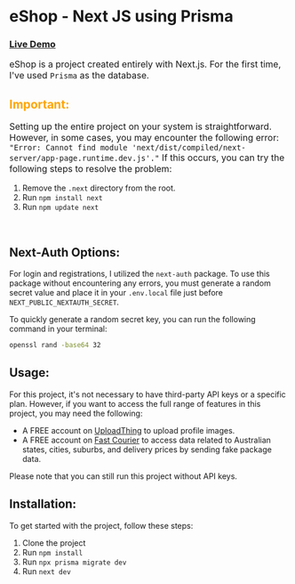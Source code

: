 <h1>eShop - Next JS using Prisma</h1>
<h3><a href="https://live-e-shop-next-js.vercel.app/" target="_blank">Live Demo</a></h3>
<p style="font-size: 16px;">
eShop is a project created entirely with Next.js. For the first time, I've used <code>Prisma</code> as the database.
</p>

<h2>
<span style="color: orange;">Important:</span>
</h2>
<p style="font-size: 16px;">
Setting up the entire project on your system is straightforward. However, in some cases, you may encounter the following error: <code>"Error: Cannot find module 'next/dist/compiled/next-server/app-page.runtime.dev.js'."</code> If this occurs, you can try the following steps to resolve the problem:
</p>
<ol>
<li>Remove the <code>.next</code> directory from the root.</li>
<li>Run <code>npm install next</code></li>
<li>Run <code>npm update next</code></li>
</ol><br/>
<h2>
Next-Auth Options:
</h2>
<p>
For login and registrations, I utilized the <code>next-auth</code> package. To use this package without encountering any errors, you must generate a random secret value and place it in your <code>.env.local</code> file just before <code>NEXT_PUBLIC_NEXTAUTH_SECRET</code>.

To quickly generate a random secret key, you can run the following command in your terminal:
```bash
openssl rand -base64 32
```
</p>
<h2>Usage:</h2>
For this project, it's not necessary to have third-party API keys or a specific plan. However, if you want to access the full range of features in this project, you may need the following:
<p>
<ul>
<li>A FREE account on <a href="https://uploadthing.com/" target="_blank">UploadThing</a> to upload profile images.</li>
<li>A FREE account on <a href="https://fastcourier.com.au/" target="_blank">Fast Courier</a> to access data related to Australian states, cities, suburbs, and delivery prices by sending fake package data.</li>
</ul>
Please note that you can still run this project without API keys.
</p>
<h2>Installation:</h2>
<p>To get started with the project, follow these steps:</p>
<ol>
<li>Clone the project</li>
<li>Run <code>npm install</code></li>
<li>Run <code>npx prisma migrate dev</code></li>
<li>Run <code>next dev</code></li>
</ol>
